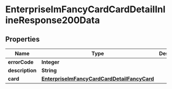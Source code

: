 # EnterpriseImFancyCardCardDetailInlineResponse200Data

## Properties
Name | Type | Description | Notes
------------ | ------------- | ------------- | -------------
**errorCode** | **Integer** |  | 
**description** | **String** |  | 
**card** | [**EnterpriseImFancyCardCardDetailFancyCard**](EnterpriseImFancyCardCardDetailFancyCard.md) |  |  [optional]
